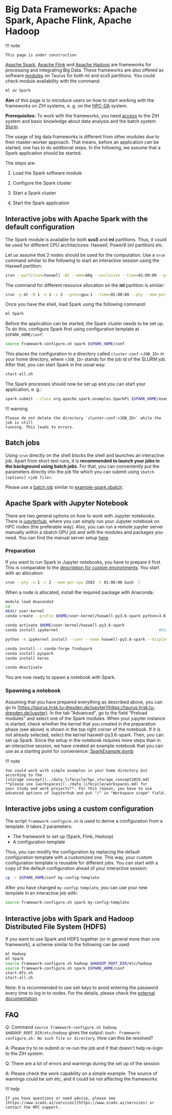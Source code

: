 # Big Data Frameworks: Apache Spark, Apache Flink, Apache Hadoop

!!! note

    This page is under construction

[Apache Spark](https://spark.apache.org/), [Apache Flink](https://flink.apache.org/)
and [Apache Hadoop](https://hadoop.apache.org/) are frameworks for processing and integrating
Big Data. These frameworks are also offered as software [modules](modules.md) on Taurus
for both ml and scs5 partitions. You could check module availability with the command:

```bash
ml av Spark
```

**Aim** of this page is to introduce users on how to start working with
the frameworks on ZIH systems, e. g. on the [HPC-DA](../jobs_and_resources/hpcda.md) system.

**Prerequisites:** To work with the frameworks, you need [access](../access/login.md) to the ZIH
system and basic knowledge about data analysis and the batch system [Slurm](../jobs_and_resources/slurm.md).

The usage of big data frameworks is
different from other modules due to their master-worker approach. That
means, before an application can be started, one has to do additional
steps. In the following, we assume that a Spark application should be
started.

The steps are:

1. Load the Spark software module

2. Configure the Spark cluster

3. Start a Spark cluster

4. Start the Spark application

## Interactive jobs with Apache Spark with the default configuration

The Spark module is available for both **scs5** and **ml** partitions.
Thus, it could be used for different CPU architectures: Haswell, Power9
(ml partition) etc.

Let us assume that 2 nodes should be used for the computation. Use a
`srun` command similar to the following to start an interactive session
using the Haswell partition:

```bash
srun --partition=haswell -N2 --mem=60g --exclusive --time=01:00:00 --pty bash -l                     #Job submission to haswell nodes with an allocation of 2 nodes with 60 GB main memory exclusively for 1 hour
```

The command for different resource allocation on the **ml** partition is
similar:

```bash
srun -p ml -N 1 -n 1 -c 2 --gres=gpu:1 --time=01:00:00 --pty --mem-per-cpu=10000 bash    #job submission to ml nodes with an allocation of 1 node, 1 task per node, 2 CPUs per task, 1 gpu per node, with 10000 MB for 1 hour.
```

Once you have the shell, load Spark using the following command:

```bash
ml Spark
```

Before the application can be started, the Spark cluster needs to be set
up. To do this, configure Spark first using configuration template at
`$SPARK_HOME/conf`:

```bash
source framework-configure.sh spark $SPARK_HOME/conf
```

This places the configuration in a directory called
`cluster-conf-<JOB_ID>` in your home directory, where `<JOB_ID>` stands
for the job id of the SLURM job. After that, you can start Spark in the
usual way:

```bash
start-all.sh
```

The Spark processes should now be set up and you can start your
application, e. g.:

```bash
spark-submit --class org.apache.spark.examples.SparkPi $SPARK_HOME/examples/jars/spark-examples_2.11-2.4.4.jar 1000
```

!!! warning

    Please do not delete the directory `cluster-conf-<JOB_ID>` while the job is still
    running. This leads to errors.

## Batch jobs

Using `srun` directly on the shell blocks the shell and launches an
interactive job. Apart from short test runs, it is **recommended to
launch your jobs in the background using batch jobs**. For that, you can
conveniently put the parameters directly into the job file which you can
submit using `sbatch [options] <job file>`.

Please use a [batch job](../jobs_and_resources/slurm.md) similar to
[example-spark.sbatch](misc/example-spark.sbatch).

## Apache Spark with Jupyter Notebook

There are two general options on how to work with Jupyter notebooks:
There is [jupyterhub](../access/jupyterhub.md), where you can simply
run your Jupyter notebook on HPC nodes (the preferable way). Also, you
can run a remote jupyter server manually within a sbatch GPU job and
with the modules and packages you need. You can find the manual server
setup [here](deep_learning.md).

### Preparation

If you want to run Spark in Jupyter notebooks, you have to prepare it first. This is comparable
to the [description for custom environments](../access/jupyterhub.md#conda-environment).
You start with an allocation:

```bash
srun --pty -n 1 -c 2 --mem-per-cpu 2583 -t 01:00:00 bash -l
```

When a node is allocated, install the required package with Anaconda:

```bash
module load Anaconda3
cd
mkdir user-kernel
conda create --prefix $HOME/user-kernel/haswell-py3.6-spark python=3.6      #Example output: Collecting package metadata:done Solving environment: done [...]

conda activate $HOME/user-kernel/haswell-py3.6-spark
conda install ipykernel                                            #Example output: Collecting package metadata: done Solving environment: done[...]

python -m ipykernel install --user --name haswell-py3.6-spark --display-name="haswell-py3.6-spark"   #Example output: Installed kernelspec haswell-py3.6-spark in [...]

conda install -c conda-forge findspark
conda install pyspark
conda install keras

conda deactivate
```

You are now ready to spawn a notebook with Spark.

### Spawning a notebook

Assuming that you have prepared everything as described above, you can go to
[https://taurus.hrsk.tu-dresden.de/jupyter](https://taurus.hrsk.tu-dresden.de/jupyter).
In the tab "Advanced", go
to the field "Preload modules" and select one of the Spark modules.
When your jupyter instance is started, check whether the kernel that
you created in the preparation phase (see above) is shown in the top
right corner of the notebook. If it is not already selected, select the
kernel haswell-py3.6-spark. Then, you can set up Spark. Since the setup
in the notebook requires more steps than in an interactive session, we
have created an example notebook that you can use as a starting point
for convenience: [SparkExample.ipynb](misc/SparkExample.ipynb)

!!! note

    You could work with simple examples in your home directory but according to the
    [storage concept](../data_lifecycle/hpc_storage_concept2019.md)
    **please use [workspaces](../data_lifecycle/workspaces.md) for
    your study and work projects**. For this reason, you have to use
    advanced options of Jupyterhub and put "/" in "Workspace scope" field.

## Interactive jobs using a custom configuration

The script `framework-configure.sh` is used to derive a configuration from
a template. It takes 2 parameters:

-   The framework to set up (Spark, Flink, Hadoop)
-   A configuration template

Thus, you can modify the configuration by replacing the default
configuration template with a customized one. This way, your custom
configuration template is reusable for different jobs. You can start
with a copy of the default configuration ahead of your interactive
session:

```bash
cp -r $SPARK_HOME/conf my-config-template
```

After you have changed `my-config-template`, you can use your new template
in an interactive job with:

```bash
source framework-configure.sh spark my-config-template 
```

## Interactive jobs with Spark and Hadoop Distributed File System (HDFS)

If you want to use Spark and HDFS together (or in general more than one
framework), a scheme similar to the following can be used:

```bash
ml Hadoop
ml Spark
source framework-configure.sh hadoop $HADOOP_ROOT_DIR/etc/hadoop
source framework-configure.sh spark $SPARK_HOME/conf
start-dfs.sh
start-all.sh
```

Note: It is recommended to use ssh keys to avoid entering the password
every time to log in to nodes. For the details, please check the
[external documentation](https://access.redhat.com/documentation/en-us/red_hat_enterprise_linux/6/html/deployment_guide/s2-ssh-configuration-keypairs).

## FAQ

Q: Command `source framework-configure.sh hadoop
$HADOOP_ROOT_DIR/etc/hadoop` gives the output:
`bash: framework-configure.sh: No such file or directory`. How can this be resolved?

A: Please try to re-submit or re-run the job and if that doesn't help
re-login to the ZIH system.

Q: There are a lot of errors and warnings during the set up of the
session

A: Please check the work capability on a simple example. The source of
warnings could be ssh etc, and it could be not affecting the frameworks

!!! help

    If you have questions or need advice, please see
    [https://www.scads.ai/services](https://www.scads.ai/services) or contact the HPC support.
